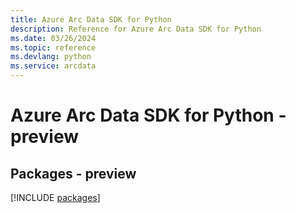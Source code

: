 ```yaml
---
title: Azure Arc Data SDK for Python
description: Reference for Azure Arc Data SDK for Python
ms.date: 03/26/2024
ms.topic: reference
ms.devlang: python
ms.service: arcdata
---
```

# Azure Arc Data SDK for Python - preview
## Packages - preview
[!INCLUDE [packages](arc-data-index.md)]